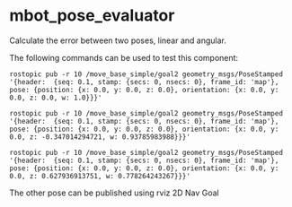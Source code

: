 mbot_pose_evaluator
===================

Calculate the error between two poses, linear and angular.

The following commands can be used to test this component:

```
rostopic pub -r 10 /move_base_simple/goal2 geometry_msgs/PoseStamped '{header:  {seq: 0.1, stamp: {secs: 0, nsecs: 0}, frame_id: 'map'}, pose: {position: {x: 0.0, y: 0.0, z: 0.0}, orientation: {x: 0.0, y: 0.0, z: 0.0, w: 1.0}}}'

rostopic pub -r 10 /move_base_simple/goal2 geometry_msgs/PoseStamped '{header:  {seq: 0.1, stamp: {secs: 0, nsecs: 0}, frame_id: 'map'}, pose: {position: {x: 0.0, y: 0.0, z: 0.0}, orientation: {x: 0.0, y: 0.0, z: -0.347014294721, w: 0.93785983988}}}'

rostopic pub -r 10 /move_base_simple/goal2 geometry_msgs/PoseStamped '{header:  {seq: 0.1, stamp: {secs: 0, nsecs: 0}, frame_id: 'map'}, pose: {position: {x: 0.0, y: 0.0, z: 0.0}, orientation: {x: 0.0, y: 0.0, z: 0.627936913751, w: 0.778264243267}}}'
```

The other pose can be published using rviz 2D Nav Goal
